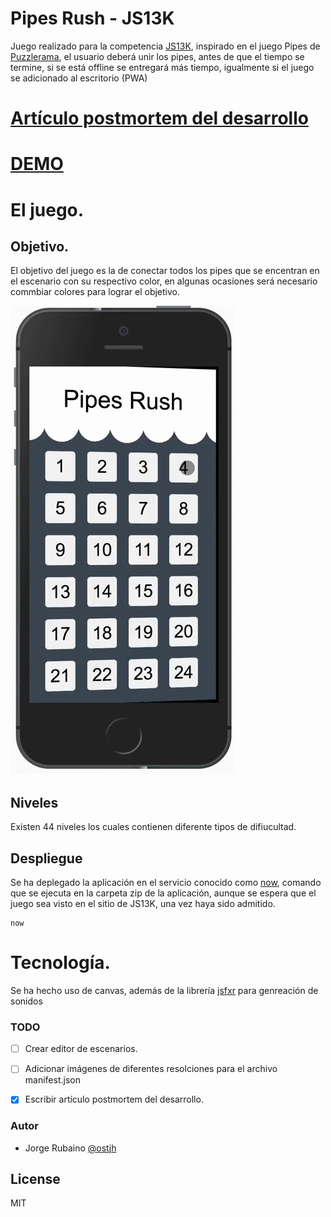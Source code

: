 # Pipes Rush - JS13K

Juego realizado para la competencia [JS13K], inspirado en el juego Pipes de [Puzzlerama], el usuario deberá unir los pipes, antes de que el tiempo se termine, si se está offline se entregará más tiempo, igualmente si el juego se adicionado al escritorio (PWA)

# [Artículo postmortem del desarrollo]

# [DEMO]

# El juego.

## Objetivo.

El objetivo del juego es la de conectar todos los pipes que se encentran en el escenario con su respectivo color, en algunas ocasiones será necesario commbiar colores para lograr el objetivo.

![image](https://github.com/Jorger/PipesRush_JS13k/blob/master/pipes.gif?raw=true)

## Niveles

Existen 44 niveles los cuales contienen diferente tipos de difiucultad.

## Despliegue

Se ha deplegado la aplicación en el servicio conocido como [now], comando que se ejecuta en la carpeta zip de la aplicación, aunque se espera que el juego sea visto en el sitio de JS13K, una vez haya sido admitido.

```
now
```

# Tecnología.

Se ha hecho uso de canvas, además de la librería [jsfxr] para genreación de sonidos

### TODO

- [ ] Crear editor de escenarios.
- [ ] Adicionar imágenes de diferentes resolciones para el archivo manifest.json
- [x] Escribir artículo postmortem del desarrollo.


### Autor
* Jorge Rubaino [@ostjh]

License
----
MIT

[@ostjh]:https://twitter.com/ostjh
[JS13K]:https://js13kgames.com/
[Puzzlerama]:https://play.google.com/store/apps/details?id=com.leodesol.games.puzzlecollection&hl=es_419
[DEMO]:https://pipes-rush-js13k.now.sh
[jsfxr]:https://github.com/mneubrand/jsfxr
[now]:https://zeit.co/now
[Artículo postmortem del desarrollo]:https://medium.com/@ostjh/pipes-rush-js13k-f4679d175f74
